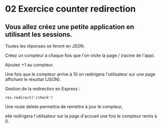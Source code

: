 # 02 Exercice counter redirection


## Vous allez créez une petite application en utilisant les sessions.
Toutes les réponses se feront en JSON.

Créez un compteur à chaque fois que l'on visite la page / (racine de l'app). 

Ajoutez +1 au compteur.

Une fois que le compteur arrive à 10 on redirigera l'utilisateur sur une page affichant le résultat (JSON).

Gestion de la redirection en Express :

    res.redirect('/check')

Une route delete permettra de remettre à jour le compteur, 

elle redirigera l'utilisateur sur la page d'accueil une fois le compteur remis à 0.